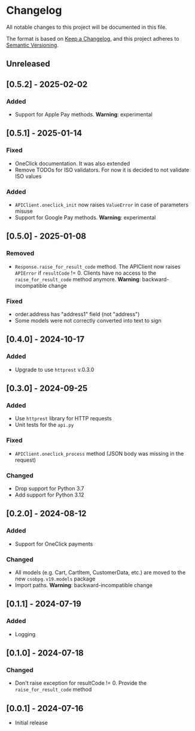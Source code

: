 # Changelog
All notable changes to this project will be documented in this file.

The format is based on [Keep a Changelog](https://keepachangelog.com/en/1.0.0/),
and this project adheres to [Semantic Versioning](https://semver.org/spec/v2.0.0.html).

## Unreleased


## [0.5.2] - 2025-02-02
### Added
  * Support for Apple Pay methods. **Warning**: experimental

## [0.5.1] - 2025-01-14
### Fixed
  * OneClick documentation. It was also extended
  * Remove TODOs for ISO validators. For now it is decided to not validate ISO values

### Added
  * `APIClient.oneclick_init` now raises `ValueError` in case of parameters misuse
  * Support for Google Pay methods. **Warning**: experimental


## [0.5.0] - 2025-01-08
### Removed
  * `Response.raise_for_result_code` method. The APIClient now raises `APIError` if `resultCode` != 0. Clients have no access to the `raise_for_result_code` method anymore. **Warning**: backward-incompatible change

### Fixed
  * order.address has "address1" field (not "address")
  * Some models were not correctly converted into text to sign


## [0.4.0] - 2024-10-17
### Added
  * Upgrade to use `httprest` v.0.3.0


## [0.3.0] - 2024-09-25
### Added
  * Use `httprest` library for HTTP requests
  * Unit tests for the `api.py`

### Fixed
  * `APIClient.oneclick_process` method (JSON body was missing in the request)

### Changed
  * Drop support for Python 3.7
  * Add support for Python 3.12


## [0.2.0] - 2024-08-12
### Added
  * Support for OneClick payments

### Changed
  * All models (e.g. Cart, CartItem, CustomerData, etc.) are moved to the new `csobpg.v19.models` package
  * Import paths. **Warning**: backward-incompatible change

## [0.1.1] - 2024-07-19
### Added
  * Logging


## [0.1.0] - 2024-07-18
### Changed
  * Don't raise exception for resultCode != 0. Provide the `raise_for_result_code` method


## [0.0.1] - 2024-07-16
  * Initial release
